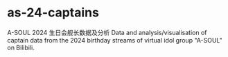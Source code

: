 # as-24-captains
A-SOUL 2024 生日会舰长数据及分析
Data and analysis/visualisation of captain data from the 2024 birthday streams of virtual idol group "A-SOUL" on Bilibili.
